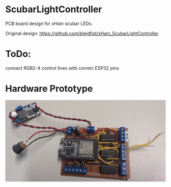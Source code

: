 # ScubarLightController
PCB board design for xHain scubar LEDs.

Original design: https://github.com/blejdfist/xHain_ScubarLightController

# ToDo:
connect RGB2-4 control lines with corretc ESP32 pins

# Hardware Prototype 
<img src=prototype.jpg></img>